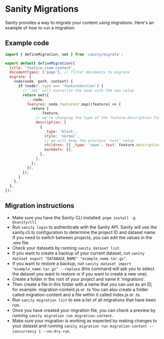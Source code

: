 # Sanity Migrations

Sanity provides a way to migrate your content using migrations. Here's an example of how to run a migration:

## Example code

```javascript
import { defineMigration, set } from 'sanity/migrate';

export default defineMigration({
  title: 'feature-item-content',
  documentTypes: ['page'], // filter documents to migrate
  migrate: {
    node(node, path, context) {
      if (node?._type === 'featureSection') {
        // 'set' will overwrite the node with the new value
        return set({
          ...node,
          features: node.features?.map((feature) => {
            return {
              ...feature,
              // we're changing the type of the feature.description field from a string to a block.
              description: [
                {
                  _type: 'block',
                  style: 'normal',
                  // we will keep the previous 'text' value
                  children: [{ _type: 'span', text: feature.description ?? '', marks: [] }],
                  markDefs: [],
                },
              ],
            };
          }),
        });
      }
    },
  },
});
```

## Migration instructions

- Make sure you have the Sanity CLI installed: `pnpm install -g @sanity/cli`
- Run `sanity login` to authenticate with the Sanity API. Sanity will use the sanity.cli.ts configuration to determine the project ID and dataset name. If you need to switch between projects, you can edit the values in the .env file.
- Check your datasets by running `sanity dataset list`.
- If you want to create a backup of your current dataset, run `sanity dataset export "DATABASE_NAME" "example_name.tar.gz"`.
- If you want to restore a backup, run `sanity dataset import "example_name.tar.gz" --replace` (this command will ask you to select the dataset you want to restore or if you want to create a new one).
- Create a folder in the root of your project and name it 'migrations'.
- Then create a file in this folder with a name that you can use as an ID, for example: migration-content.js or .ts
  You can also create a folder called migration-content and a file within it called index.js or .ts.
- Run `sanity migration list` to see a list of all migrations that have been run.
- Once you have created your migration file, you can check a preview by running `sanity migration run migration-content`.
- Make sure your migration is working as expected by making changes to your dataset and running `sanity migration run migration-content --concurrency 1 --no-dry-run`.
